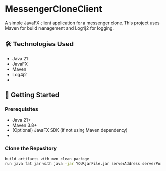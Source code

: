 # MessengerCloneClient

A simple JavaFX client application for a messenger clone. This project uses Maven for build management and Log4j2 for logging.

## 🛠 Technologies Used

- Java 21
- JavaFX
- Maven
- Log4j2
- 
## 🚀 Getting Started

### Prerequisites

- Java 21+
- Maven 3.8+
- (Optional) JavaFX SDK (if not using Maven dependency)
- 
### Clone the Repository

```bash
build artifacts with mvn clean package
run java fat jar with java -jar YOURjarFile.jar serverAddress serverPort yourUserName
